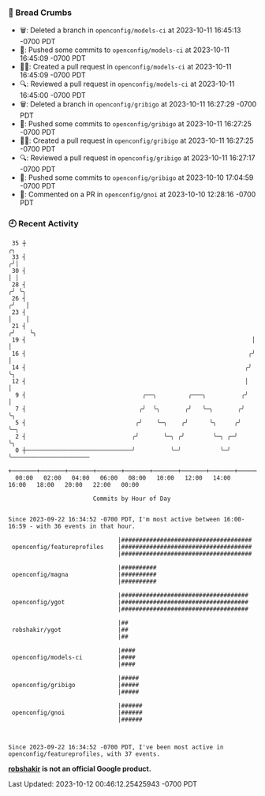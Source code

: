 ### 🍞 Bread Crumbs

 * 🗑: Deleted a branch in `openconfig/models-ci` at 2023-10-11 16:45:13 -0700 PDT
 * 🚢: Pushed some commits to `openconfig/models-ci` at 2023-10-11 16:45:09 -0700 PDT
 * ✍🏼: Created a pull request in `openconfig/models-ci` at 2023-10-11 16:45:09 -0700 PDT
 * 🔍: Reviewed a pull request in  `openconfig/models-ci` at 2023-10-11 16:45:00 -0700 PDT
 * 🗑: Deleted a branch in `openconfig/gribigo` at 2023-10-11 16:27:29 -0700 PDT
 * 🚢: Pushed some commits to `openconfig/gribigo` at 2023-10-11 16:27:25 -0700 PDT
 * ✍🏼: Created a pull request in `openconfig/gribigo` at 2023-10-11 16:27:25 -0700 PDT
 * 🔍: Reviewed a pull request in  `openconfig/gribigo` at 2023-10-11 16:27:17 -0700 PDT
 * 🚢: Pushed some commits to `openconfig/gribigo` at 2023-10-10 17:04:59 -0700 PDT
 * 💬: Commented on a PR in  `openconfig/gnoi` at 2023-10-10 12:28:16 -0700 PDT

### 🕘 Recent Activity
```
 35 ┼                                                                    ╭╮
 33 ┤                                                                   ╭╯│
 30 ┤                                                                   │ │
 28 ┤                                                                  ╭╯ ╰╮
 26 ┤                                                                 ╭╯   │
 23 ┤                                                                 │    │
 21 ┤                                                                ╭╯    ╰╮
 19 ┤                                                                │      │
 16 ┤                                                               ╭╯      │
 14 ┤                                                              ╭╯       ╰╮
 12 ┤                                                              │         │
  9 ┤                                 ╭──╮         ╭───╮          ╭╯         │
  7 ┤                                ╭╯  ╰╮       ╭╯   ╰─╮       ╭╯          ╰╮
  5 ┤                               ╭╯    ╰─╮    ╭╯      ╰╮     ╭╯            ╰─╮
  2 ┤                              ╭╯       ╰─╮ ╭╯        ╰─╮ ╭─╯               ╰╮
  0 ┼──────────────────────────────╯          ╰─╯           ╰─╯                  ╰──────────────────────
    +───────+───────+───────+───────+───────+───────+───────+───────+───────+───────+───────+───────+────
  00:00   02:00   04:00   06:00   08:00   10:00   12:00   14:00   16:00   18:00   20:00   22:00   00:00   

						Commits by Hour of Day


Since 2023-09-22 16:34:52 -0700 PDT, I'm most active between 16:00-16:59 - with 36 events in that hour.

```



```
                               |#####################################
 openconfig/featureprofiles    |#####################################
                               |#####################################

                               |##########
 openconfig/magna              |##########
                               |##########

                               |####################################
 openconfig/ygot               |####################################
                               |####################################

                               |##
 robshakir/ygot                |##
                               |##

                               |####
 openconfig/models-ci          |####
                               |####

                               |#####
 openconfig/gribigo            |#####
                               |#####

                               |######
 openconfig/gnoi               |######
                               |######



Since 2023-09-22 16:34:52 -0700 PDT, I've been most active in openconfig/featureprofiles, with 37 events.

```
**[robshakir](mailto:robjs@google.com) is not an official Google product.**  


Last Updated: 2023-10-12 00:46:12.25425943 -0700 PDT

